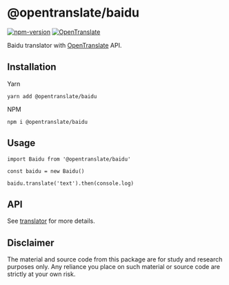 # @opentranslate/baidu

[![npm-version](https://img.shields.io/npm/v/@opentranslate/baidu.svg)](https://www.npmjs.com/package/@opentranslate/baidu)
[![OpenTranslate](https://img.shields.io/badge/OpenTranslate-Compatible-brightgreen)](https://github.com/OpenTranslate)

Baidu translator with [OpenTranslate](https://github.com/OpenTranslate) API.

## Installation

Yarn

```
yarn add @opentranslate/baidu
```

NPM

```
npm i @opentranslate/baidu
```

## Usage

```
import Baidu from '@opentranslate/baidu'

const baidu = new Baidu()

baidu.translate('text').then(console.log)
```

## API

See [translator](https://github.com/OpenTranslate/OpenTranslate/blob/master/packages/translator/README.md) for more details.

## Disclaimer

The material and source code from this package are for study and research purposes only. Any reliance you place on such material or source code are strictly at your own risk.
